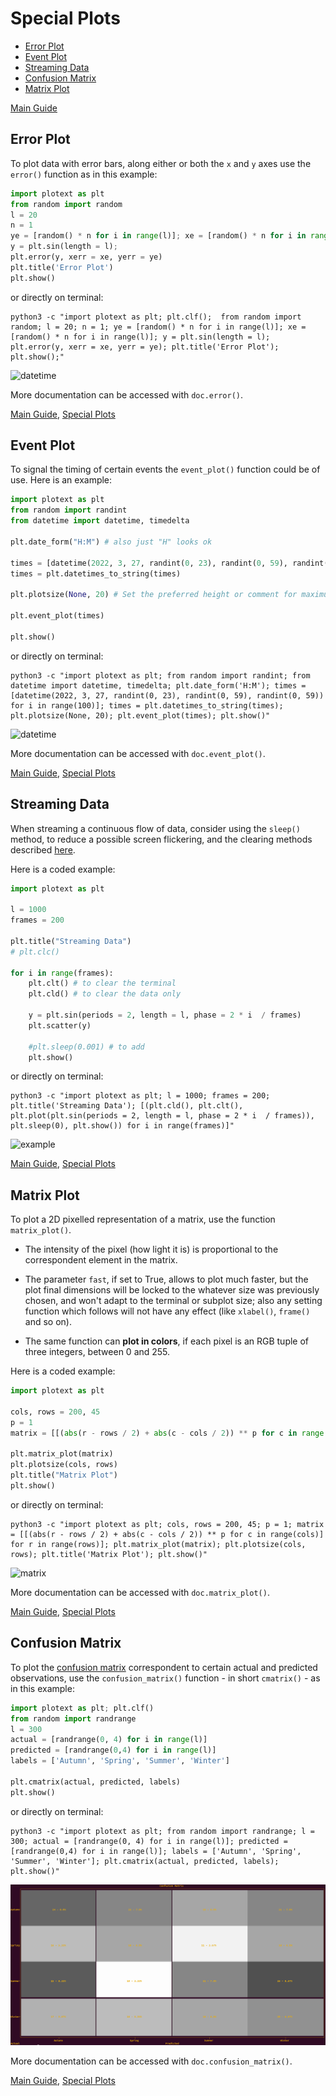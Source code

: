 # Special Plots

- [Error Plot](https://github.com/piccolomo/plotext/blob/master/readme/special.md#error-plot)
- [Event Plot](https://github.com/piccolomo/plotext/blob/master/readme/special.md#event-plot)
- [Streaming Data](https://github.com/piccolomo/plotext/blob/master/readme/special.md#streaming-data)
- [Confusion Matrix](https://github.com/piccolomo/plotext/blob/master/readme/special.md#confusion-matrix)
- [Matrix Plot](https://github.com/piccolomo/plotext/blob/master/readme/special.md#matrix-plot)

[Main Guide](https://github.com/piccolomo/plotext#guide)

## Error Plot

To plot data with error bars, along either or both the `x` and `y` axes use the `error()` function as in this example:

```python
import plotext as plt
from random import random 
l = 20
n = 1
ye = [random() * n for i in range(l)]; xe = [random() * n for i in range(l)]
y = plt.sin(length = l); 
plt.error(y, xerr = xe, yerr = ye)
plt.title('Error Plot')
plt.show()
```

or directly on terminal:

```console
python3 -c "import plotext as plt; plt.clf();  from random import random; l = 20; n = 1; ye = [random() * n for i in range(l)]; xe = [random() * n for i in range(l)]; y = plt.sin(length = l); plt.error(y, xerr = xe, yerr = ye); plt.title('Error Plot'); plt.show();"
```

![datetime](https://raw.githubusercontent.com/piccolomo/plotext/master/data/error.png)

More documentation can be accessed with `doc.error()`.

[Main Guide](https://github.com/piccolomo/plotext#guide), [Special Plots](https://github.com/piccolomo/plotext/blob/master/readme/special.md)

## Event Plot

To signal the timing of certain events the `event_plot()` function could be of use. Here is an example:

```python
import plotext as plt
from random import randint
from datetime import datetime, timedelta

plt.date_form("H:M") # also just "H" looks ok

times = [datetime(2022, 3, 27, randint(0, 23), randint(0, 59), randint(0, 59)) for i in range(100)] # A random list of times during the day
times = plt.datetimes_to_string(times)

plt.plotsize(None, 20) # Set the preferred height or comment for maximum size 

plt.event_plot(times)

plt.show()
```

or directly on terminal:

```console
python3 -c "import plotext as plt; from random import randint; from datetime import datetime, timedelta; plt.date_form('H:M'); times = [datetime(2022, 3, 27, randint(0, 23), randint(0, 59), randint(0, 59)) for i in range(100)]; times = plt.datetimes_to_string(times); plt.plotsize(None, 20); plt.event_plot(times); plt.show()"
```

![datetime](https://raw.githubusercontent.com/piccolomo/plotext/master/data/eventplot.png)

More documentation can be accessed with `doc.event_plot()`.

[Main Guide](https://github.com/piccolomo/plotext#guide), [Special Plots](https://github.com/piccolomo/plotext/blob/master/readme/special.md)

## Streaming Data

When streaming a continuous flow of data, consider using the `sleep()` method, to reduce a possible screen flickering, and the clearing methods described [here](https://github.com/piccolomo/plotext/blob/master/readme/utilities.md#clearing-functions).

Here is a coded example:

```python
import plotext as plt

l = 1000
frames = 200

plt.title("Streaming Data")
# plt.clc()

for i in range(frames):
    plt.clt() # to clear the terminal
    plt.cld() # to clear the data only

    y = plt.sin(periods = 2, length = l, phase = 2 * i  / frames)
    plt.scatter(y)

    #plt.sleep(0.001) # to add 
    plt.show()
```

or directly on terminal:

```console
python3 -c "import plotext as plt; l = 1000; frames = 200; plt.title('Streaming Data'); [(plt.cld(), plt.clt(), plt.plot(plt.sin(periods = 2, length = l, phase = 2 * i  / frames)), plt.sleep(0), plt.show()) for i in range(frames)]"
```

![example](https://raw.githubusercontent.com/piccolomo/plotext/master/data/stream.gif)

[Main Guide](https://github.com/piccolomo/plotext#guide), [Special Plots](https://github.com/piccolomo/plotext/blob/master/readme/special.md#basic-plots)

## Matrix Plot

To plot a 2D pixelled representation of a matrix, use the function `matrix_plot()`. 

- The intensity of the pixel (how light it is) is proportional to the correspondent element in the matrix.

- The parameter `fast`, if set to True, allows to plot much faster, but the plot final dimensions will be locked to the whatever size was previously chosen, and won't adapt to the terminal or subplot size; also any setting function which follows will not have any effect (like `xlabel()`, `frame()` and so on).

- The same function can **plot in colors**, if each pixel is an RGB tuple of three integers, between 0 and 255.

Here is a coded example:

```python
import plotext as plt

cols, rows = 200, 45
p = 1
matrix = [[(abs(r - rows / 2) + abs(c - cols / 2)) ** p for c in range(cols)] for r in range(rows)]

plt.matrix_plot(matrix)
plt.plotsize(cols, rows)
plt.title("Matrix Plot")
plt.show()
```

or directly on terminal:

```console
python3 -c "import plotext as plt; cols, rows = 200, 45; p = 1; matrix = [[(abs(r - rows / 2) + abs(c - cols / 2)) ** p for c in range(cols)] for r in range(rows)]; plt.matrix_plot(matrix); plt.plotsize(cols, rows); plt.title('Matrix Plot'); plt.show()"
```

![matrix](https://raw.githubusercontent.com/piccolomo/plotext/master/data/matrix.png)

More documentation can be accessed with `doc.matrix_plot()`.

[Main Guide](https://github.com/piccolomo/plotext#guide), [Special Plots](https://github.com/piccolomo/plotext/blob/master/readme/special.md#matrix-plots)

## Confusion Matrix

To plot the [confusion matrix](https://en.wikipedia.org/wiki/Confusion_matrix) correspondent to certain actual and predicted observations, use the `confusion_matrix()` function - in short `cmatrix()` - as in this example:

```python
import plotext as plt; plt.clf()
from random import randrange
l = 300
actual = [randrange(0, 4) for i in range(l)]
predicted = [randrange(0,4) for i in range(l)]
labels = ['Autumn', 'Spring', 'Summer', 'Winter']

plt.cmatrix(actual, predicted, labels)
plt.show()
```

or directly on terminal:

```console
python3 -c "import plotext as plt; from random import randrange; l = 300; actual = [randrange(0, 4) for i in range(l)]; predicted = [randrange(0,4) for i in range(l)]; labels = ['Autumn', 'Spring', 'Summer', 'Winter']; plt.cmatrix(actual, predicted, labels); plt.show()"
```

![cmatrix](https://raw.githubusercontent.com/piccolomo/plotext/master/data/cmatrix.png)

More documentation can be accessed with `doc.confusion_matrix()`.

[Main Guide](https://github.com/piccolomo/plotext#guide), [Special Plots](https://github.com/piccolomo/plotext/blob/master/readme/special.md#matrix-plots)
